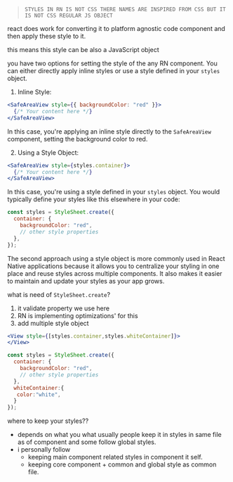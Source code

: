 >`STYLES IN RN IS NOT CSS THERE NAMES ARE INSPIRED FROM CSS BUT IT IS NOT CSS REGULAR JS OBJECT`

react does work for converting it to platform agnostic code component and then apply these style to it.

this means this style can be also a JavaScript object

you have two options for setting the style of the any RN component. You can either directly apply inline styles or use a style defined in your `styles` object.

1. Inline Style:
```jsx
<SafeAreaView style={{ backgroundColor: "red" }}>
  {/* Your content here */}
</SafeAreaView>
```

In this case, you're applying an inline style directly to the `SafeAreaView` component, setting the background color to red.

2. Using a Style Object:
```jsx
<SafeAreaView style={styles.container}>
  {/* Your content here */}
</SafeAreaView>
```

In this case, you're using a style defined in your `styles` object. You would typically define your styles like this elsewhere in your code:

```jsx
const styles = StyleSheet.create({
  container: {
    backgroundColor: "red",
    // other style properties
  },
});
```

The second approach using a style object is more commonly used in React Native applications because it allows you to centralize your styling in one place and reuse styles across multiple components. It also makes it easier to maintain and update your styles as your app grows.


what is need of `StyleSheet.create`?
1. it validate property we use here
2. RN is implementing optimizations' for this
3. add multiple style object
```jsx
<View style={[styles.container,styles.whiteContainer]}>
</View>
```


```jsx
const styles = StyleSheet.create({
  container: {
    backgroundColor: "red",
    // other style properties
  },
  whiteContainer:{
   color:"white",
  }
});
```

where to keep your styles??
- depends on what you what usually people keep it in styles in same file as of component and some follow global styles.
-  i personally follow 
	- keeping main component related styles in component it self.
	- keeping core component + common and global style as common file.

